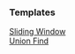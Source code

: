 ### Templates

[Sliding Window](https://github.com/zjkang/ds_algorithm/blob/main/python/array_string/Template_Sliding_Window.py)\
[Union Find](https://github.com/zjkang/ds_algorithm/blob/main/python/union_find/Template_Union_Find.py)
